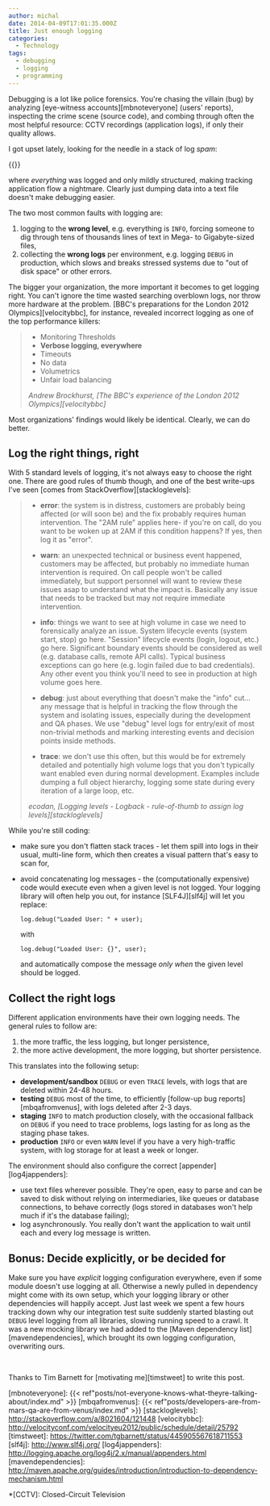 ```yaml
---
author: michal
date: 2014-04-09T17:01:35.000Z
title: Just enough logging
categories:
  - Technology
tags:
  - debugging
  - logging
  - programming
---
```


Debugging is a lot like police forensics. You're chasing the villain (bug) by analyzing [eye-witness accounts][mbnoteveryone] (users' reports), inspecting the crime scene (source code), and combing through often the most helpful resource: CCTV recordings (application logs), if only their quality allows.

<!--more-->

I got upset lately, looking for the needle in a stack of log *spam*:

{{<tweet user="mpaluchowski" id="445855130433634304">}}

where *everything* was logged and only mildly structured, making tracking application flow a nightmare. Clearly just dumping data into a text file doesn't make debugging easier.

The two most common faults with logging are:

1. logging to the **wrong level**, e.g. everything is `INFO`, forcing someone to dig through tens of thousands lines of text in Mega- to Gigabyte-sized files,
1. collecting the **wrong logs** per environment, e.g. logging `DEBUG` in production, which slows and breaks stressed systems due to "out of disk space" or other errors.

The bigger your organization, the more important it becomes to get logging right. You can't ignore the time wasted searching overblown logs, nor throw more hardware at the problem. [BBC's preparations for the London 2012 Olympics][velocitybbc], for instance, revealed incorrect logging as one of the top performance killers:

> * Monitoring Thresholds
> * **Verbose logging, everywhere**
> * Timeouts
> * No data
> * Volumetrics
> * Unfair load balancing
>
> <cite>Andrew Brockhurst, [The BBC's experience of the London 2012 Olympics][velocitybbc]</cite>

Most organizations' findings would likely be identical. Clearly, we can do better.

## Log the right things, right

With 5 standard levels of logging, it's not always easy to choose the right one. There are good rules of thumb though, and one of the best write-ups I've seen [comes from StackOverflow][stackloglevels]:

> * **error**: the system is in distress, customers are probably being affected (or will soon be) and the fix probably requires human intervention. The "2AM rule" applies here- if you're on call, do you want to be woken up at 2AM if this condition happens? If yes, then log it as "error".
>
> * **warn**: an unexpected technical or business event happened, customers may be affected, but probably no immediate human intervention is required. On call people won't be called immediately, but support personnel will want to review these issues asap to understand what the impact is. Basically any issue that needs to be tracked but may not require immediate intervention.
>
> * **info**: things we want to see at high volume in case we need to forensically analyze an issue. System lifecycle events (system start, stop) go here. "Session" lifecycle events (login, logout, etc.) go here. Significant boundary events should be considered as well (e.g. database calls, remote API calls). Typical business exceptions can go here (e.g. login failed due to bad credentials). Any other event you think you'll need to see in production at high volume goes here.
>
> * **debug**: just about everything that doesn't make the "info" cut... any message that is helpful in tracking the flow through the system and isolating issues, especially during the development and QA phases. We use "debug" level logs for entry/exit of most non-trivial methods and marking interesting events and decision points inside methods.
>
> * **trace**: we don't use this often, but this would be for extremely detailed and potentially high volume logs that you don't typically want enabled even during normal development. Examples include dumping a full object hierarchy, logging some state during every iteration of a large loop, etc.
>
> <cite>ecodan, [Logging levels - Logback - rule-of-thumb to assign log levels][stackloglevels]</cite>

While you're still coding:

* make sure you don't flatten stack traces - let them spill into logs in their usual, multi-line form, which then creates a visual pattern that's easy to scan for,
* avoid concatenating log messages - the (computationally expensive) code would execute even when a given level is not logged. Your logging library will often help you out, for instance [SLF4J][slf4j] will let you replace:

    ~~~
    log.debug("Loaded User: " + user);
    ~~~

    with

    ~~~
    log.debug("Loaded User: {}", user);
    ~~~

    and automatically compose the message *only when* the given level should be logged.

## Collect the right logs

Different application environments have their own logging needs. The general rules to follow are:

1. the more traffic, the less logging, but longer persistence,
1. the more active development, the more logging, but shorter persistence.

This translates into the following setup:

* **development/sandbox** `DEBUG` or even `TRACE` levels, with logs that are deleted within 24-48 hours.
* **testing** `DEBUG` most of the time, to efficiently [follow-up bug reports][mbqafromvenus], with logs deleted after 2-3 days.
* **staging** `INFO` to match production closely, with the occasional fallback on `DEBUG` if you need to trace problems, logs lasting for as long as the staging phase takes.
* **production** `INFO` or even `WARN` level if you have a very high-traffic system, with log storage for at least a week or longer.

The environment should also configure the correct [appender][log4jappenders]:

* use text files wherever possible. They're open, easy to parse and can be saved to disk without relying on intermediaries, like queues or database connections, to behave correctly (logs stored in databases won't help much if it's the database failing);
* log asynchronously. You really don't want the application to wait until each and every log message is written.

## Bonus: Decide explicitly, or be decided for

Make sure you have *explicit* logging configuration everywhere, even if some module doesn't use logging at all. Otherwise a newly pulled in dependency might come with its own setup, which your logging library or other dependencies will happily accept. Just last week we spent a few hours tracking down why our integration test suite suddenly started blasting out `DEBUG` level logging from all libraries, slowing running speed to a crawl. It was a new mocking library we had added to the [Maven dependency list][mavendependencies], which brought its own logging configuration, overwriting ours.

&nbsp;

Thanks to Tim Barnett for [motivating me][timstweet] to write this post.

[mbnoteveryone]: {{< ref"posts/not-everyone-knows-what-theyre-talking-about/index.md" >}}
[mbqafromvenus]: {{< ref"posts/developers-are-from-mars-qa-are-from-venus/index.md" >}}
[stackloglevels]: http://stackoverflow.com/a/8021604/121448
[velocitybbc]: http://velocityconf.com/velocityeu2012/public/schedule/detail/25792
[timstweet]: https://twitter.com/tgbarnett/status/445905567618711553
[slf4j]: http://www.slf4j.org/
[log4jappenders]: http://logging.apache.org/log4j/2.x/manual/appenders.html
[mavendependencies]: http://maven.apache.org/guides/introduction/introduction-to-dependency-mechanism.html

*[CCTV]: Closed-Circuit Television

